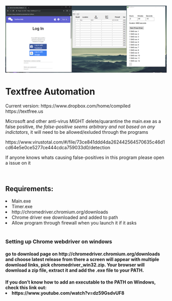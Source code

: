 ![Example](dab.png)
<h1> Textfree Automation </h1>
<p>Current version: https://www.dropbox.com/home/compiled
    <br>
https://textfree.us
</p>
<p>
Microsoft and other anti-virus MIGHT delete/quarantine the main.exe as a false positive, <i>the false-positive seems arbitrary and not based on any indictators</i>, it will need to be allowed/exluded through the programs
</p>
<p>
    https://www.virustotal.com/#/file/73ce841ddd4da262442564570635c46d1cd64e5e0ce5277ce444cdca759033d0/detection
</p>
<p>
If anyone knows whats causing false-positives in this program please open a issue on it
</p>
    <br>
<h2>Requirements:</h2>
<li>Main.exe</li>
<li>Timer.exe</li>
<li>http://chromedriver.chromium.org/downloads</li>
<li>Chrome driver exe downloaded and added to path</li>
<li>Allow program through firewall when you launch it if it asks</li>
    <br>
<h3>Setting up Chrome webdriver on windows</h3>
<h4>go to download page on http://chromedriver.chromium.org/downloads and choose latest release from there a screen will appear with multiple download links, pick chromedriver_win32.zip. Your browser will download a zip file, extract it and add the .exe file to your PATH.</h4>
<h4>
If you don’t know how to add an executable to the PATH on Windows, check this link out:
<li>
https://www.youtube.com/watch?v=dz59GsdvUF8
</li>

</h4>
